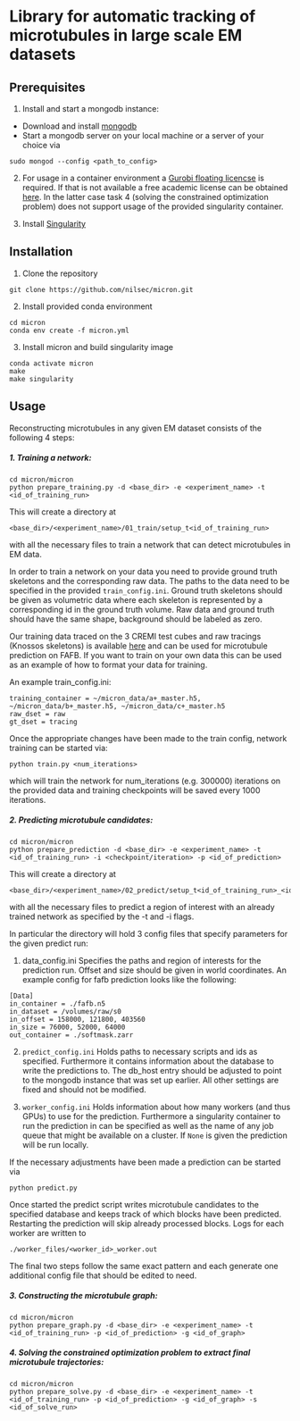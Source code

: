 # Library for automatic tracking of microtubules in large scale EM datasets


## Prerequisites

1. Install and start a mongodb instance:

- Download and install [mongodb](https://www.mongodb.com/)
- Start a mongodb server on your local machine or a server of your choice via
```
sudo mongod --config <path_to_config>
```

2. For usage in a container environment a [Gurobi floating licencse](https://www.gurobi.com/documentation/8.1/quickstart_mac/setting_up_and_using_a_flo.html) is required.
   If that is not available a free academic license can be obtained [here](https://www.gurobi.com/downloads/end-user-license-agreement-academic/). In the latter case
   task 4 (solving the constrained optimization problem) does not support usage of the provided singularity container.


3. Install [Singularity](https://singularity.lbl.gov/docs-installation)

## Installation
1. Clone the repository
```
git clone https://github.com/nilsec/micron.git
```
2. Install provided conda environment
```
cd micron
conda env create -f micron.yml
```
3. Install micron and build singularity image
```
conda activate micron
make
make singularity
```

## Usage
Reconstructing microtubules in any given EM dataset consists of the following 4 steps:

##### 1. Training a network:

```
cd micron/micron
python prepare_training.py -d <base_dir> -e <experiment_name> -t <id_of_training_run>
```

This will create a directory at 
```
<base_dir>/<experiment_name>/01_train/setup_t<id_of_training_run> 
```
with all the necessary 
files to train a network that can detect microtubules in EM data.

In order to train a network on your data you need to provide ground truth skeletons and the corresponding raw data.
The paths to the data need to be specified in the provided ```train_config.ini```. Ground truth skeletons should be given
as volumetric data where each skeleton is represented by a corresponding id in the ground truth volume. Raw 
data and ground truth should have the same shape, background should be labeled as zero.

Our training data traced on the 3 CREMI test cubes and raw tracings (Knossos skeletons)
is available [here](https://github.com/nilsec/micron_data.git) and 
can be used for microtubule prediction on FAFB. If you want to train on your own data this can be used as an example
of how to format your data for training. 

An example train_config.ini:
```
training_container = ~/micron_data/a+_master.h5, ~/micron_data/b+_master.h5, ~/micron_data/c+_master.h5
raw_dset = raw
gt_dset = tracing
```
Once the appropriate changes have been made to the train config, network training can be started
via: 
```
python train.py <num_iterations>
```
which will train the network for num_iterations (e.g. 300000) iterations on the provided data and
training checkpoints will be saved every 1000 iterations.

##### 2. Predicting microtubule candidates:

```
cd micron/micron
python prepare_prediction -d <base_dir> -e <experiment_name> -t <id_of_training_run> -i <checkpoint/iteration> -p <id_of_prediction>
```

This will create a directory at 
```
<base_dir>/<experiment_name>/02_predict/setup_t<id_of_training_run>_<id_of_prediction>
```
 with all the
necessary files to predict a region of interest with an already trained network as specified by the -t and -i flags.

In particular the directory will hold 3 config files that specify parameters for the given predict run:

1. data_config.ini
    Specifies the paths and region of interests for the prediction run. Offset and size 
    should be given in world coordinates. An example config for fafb prediction looks like
    the following:
    
```
[Data]
in_container = ./fafb.n5
in_dataset = /volumes/raw/s0
in_offset = 158000, 121800, 403560
in_size = 76000, 52000, 64000
out_container = ./softmask.zarr
```

2. ```predict_config.ini```
	Holds paths to necessary scripts and ids as specified. Furthermore it
    contains information about the database to write the predictions to.
    The db_host entry should be adjusted to point to the mongodb 
    instance that was set up earlier. All other settings are fixed 
    and should not be modified.


3. ```worker_config.ini```
    Holds information about how many workers (and thus GPUs) to use
    for the prediction. Furthermore a singularity container
    to run the prediction in can be specified as well as
    the name of any job queue that might be available on a cluster.
    If ```None``` is given the prediction will be run locally.

If the necessary adjustments have been made a prediction can be started via
```
python predict.py 
```

Once started the predict script writes microtubule candidates to the specified database and 
keeps track of which blocks have been predicted. Restarting the prediction will skip already 
processed blocks. Logs for each worker are written to
 ``` 
./worker_files/<worker_id>_worker.out
```

The final two steps follow the same exact pattern and each generate one additional config file that should be 
edited to need.
##### 3. Constructing the microtubule graph:


```
cd micron/micron
python prepare_graph.py -d <base_dir> -e <experiment_name> -t <id_of_training_run> -p <id_of_prediction> -g <id_of_graph>
```

##### 4. Solving the constrained optimization problem to extract final microtubule trajectories:
```
cd micron/micron
python prepare_solve.py -d <base_dir> -e <experiment_name> -t <id_of_training_run> -p <id_of_prediction> -g <id_of_graph> -s <id_of_solve_run>
```





